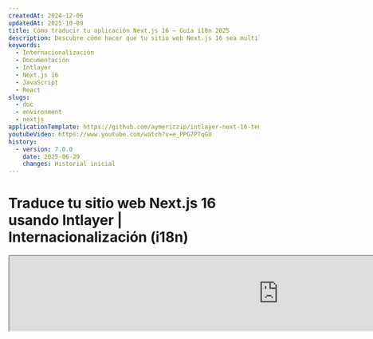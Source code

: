 ```yaml
---
createdAt: 2024-12-06
updatedAt: 2025-10-09
title: Cómo traducir tu aplicación Next.js 16 – Guía i18n 2025
description: Descubre cómo hacer que tu sitio web Next.js 16 sea multilingüe. Sigue la documentación para internacionalizar (i18n) y traducirlo.
keywords:
  - Internacionalización
  - Documentación
  - Intlayer
  - Next.js 16
  - JavaScript
  - React
slugs:
  - doc
  - environment
  - nextjs
applicationTemplate: https://github.com/aymericzip/intlayer-next-16-template
youtubeVideo: https://www.youtube.com/watch?v=e_PPG7PTqGU
history:
  - version: 7.0.0
    date: 2025-06-29
    changes: Historial inicial
---
```


# Traduce tu sitio web Next.js 16 usando Intlayer | Internacionalización (i18n)

<iframe title="¿La mejor solución i18n para Next.js? Descubre Intlayer" class="m-auto aspect-[16/9] w-full overflow-hidden rounded-lg border-0" allow="autoplay; gyroscope;" loading="lazy" width="1080" height="auto" src="https://www.youtube.com/embed/e_PPG7PTqGU?autoplay=0&amp;origin=http://intlayer.org&amp;controls=0&amp;rel=1"/>

Consulta la [Plantilla de Aplicación](https://github.com/aymericzip/intlayer-next-16-template) en GitHub.

## ¿Qué es Intlayer?

**Intlayer** es una biblioteca innovadora y de código abierto para la internacionalización (i18n) diseñada para simplificar el soporte multilingüe en aplicaciones web modernas. Intlayer se integra perfectamente con el último framework **Next.js 16**, incluyendo su potente **App Router**. Está optimizado para trabajar con **Componentes del Servidor** para un renderizado eficiente y es totalmente compatible con [**Turbopack**](https://nextjs.org/docs/architecture/turbopack).

Con Intlayer, puedes:

- **Gestionar traducciones fácilmente** usando diccionarios declarativos a nivel de componente.
- **Localizar dinámicamente metadatos**, rutas y contenido.
- **Acceder a las traducciones tanto en componentes del lado del cliente como del servidor**.
- **Garantizar soporte para TypeScript** con tipos autogenerados, mejorando la autocompletación y la detección de errores.
- **Benefíciate de funciones avanzadas**, como la detección y el cambio dinámico de locales.

> Intlayer es compatible con Next.js 12, 13, 14 y 16. Si usas Next.js Page Router, puedes consultar esta [guía](https://github.com/aymericzip/intlayer/blob/main/docs/docs/es/intlayer_with_nextjs_page_router.md). Para Next.js 12, 13, 14 con App Router, consulta esta [guía](https://github.com/aymericzip/intlayer/blob/main/docs/docs/es/intlayer_with_nextjs_14.md).

---

## Guía paso a paso para configurar Intlayer en una aplicación Next.js

### Paso 1: Instalar dependencias

Instala los paquetes necesarios usando npm:

```bash packageManager="npm"
npm install intlayer next-intlayer
```

```bash packageManager="pnpm"
pnpm add intlayer next-intlayer
```

```bash packageManager="yarn"
yarn add intlayer next-intlayer
```

- **intlayer**

  El paquete principal que proporciona herramientas de internacionalización para la gestión de configuración, traducción, [declaración de contenido](https://github.com/aymericzip/intlayer/blob/main/docs/docs/es/dictionary/content_file.md), transpilación y [comandos CLI](https://github.com/aymericzip/intlayer/blob/main/docs/docs/es/intlayer_cli.md).

- **next-intlayer**

  El paquete que integra Intlayer con Next.js. Proporciona proveedores de contexto y hooks para la internacionalización en Next.js. Además, incluye el plugin de Next.js para integrar Intlayer con [Webpack](https://webpack.js.org/) o [Turbopack](https://nextjs.org/docs/app/api-reference/turbopack), así como un proxy para detectar la configuración regional preferida del usuario, gestionar cookies y manejar la redirección de URL.

### Paso 2: Configura tu proyecto

Crea un archivo de configuración para configurar los idiomas de tu aplicación:

```typescript fileName="intlayer.config.ts" codeFormat="typescript"
import { Locales, type IntlayerConfig } from "intlayer";

const config: IntlayerConfig = {
  internationalization: {
    locales: [
      Locales.ENGLISH,
      Locales.FRENCH,
      Locales.SPANISH,
      // Tus otros locales
    ],
    defaultLocale: Locales.ENGLISH,
  },
};

export default config;
```

```javascript fileName="intlayer.config.mjs" codeFormat="esm"
import { Locales } from "intlayer";

/** @type {import('intlayer').IntlayerConfig} */
const config = {
  internationalization: {
    locales: [
      Locales.ENGLISH,
      Locales.FRENCH,
      Locales.SPANISH,
      // Tus otros locales
    ],
    defaultLocale: Locales.ENGLISH,
  },
};

export default config;
```

```javascript fileName="intlayer.config.cjs" codeFormat="commonjs"
const { Locales } = require("intlayer");

/** @type {import('intlayer').IntlayerConfig} */
const config = {
  internationalization: {
    locales: [
      Locales.ENGLISH,
      Locales.FRENCH,
      Locales.SPANISH,
      // Tus otros locales
    ],
    defaultLocale: Locales.ENGLISH,
  },
};

module.exports = config;
```

> A través de este archivo de configuración, puedes configurar URLs localizadas, redirección de proxy, nombres de cookies, la ubicación y extensión de tus declaraciones de contenido, desactivar los registros de Intlayer en la consola, y más. Para una lista completa de los parámetros disponibles, consulta la [documentación de configuración](https://github.com/aymericzip/intlayer/blob/main/docs/docs/es/configuration.md).

### Paso 3: Integra Intlayer en tu configuración de Next.js

Configura tu entorno Next.js para usar Intlayer:

```typescript fileName="next.config.ts" codeFormat="typescript"
import type { NextConfig } from "next";
import { withIntlayer } from "next-intlayer/server";

const nextConfig: NextConfig = {
  /* opciones de configuración aquí */
};

export default withIntlayer(nextConfig);
```

```typescript fileName="next.config.mjs" codeFormat="esm"
import { withIntlayer } from "next-intlayer/server";

/** @type {import('next').NextConfig} */
const nextConfig = {
  /* opciones de configuración aquí */
};

export default withIntlayer(nextConfig);
```

```typescript fileName="next.config.cjs" codeFormat="commonjs"
const { withIntlayer } = require("next-intlayer/server");

/** @type {import('next').NextConfig} */
const nextConfig = {
  /* opciones de configuración aquí */
};

module.exports = withIntlayer(nextConfig);
```

> El plugin `withIntlayer()` de Next.js se utiliza para integrar Intlayer con Next.js. Garantiza la construcción de archivos de declaración de contenido y los supervisa en modo de desarrollo. Define variables de entorno de Intlayer dentro de los entornos de [Webpack](https://webpack.js.org/) o [Turbopack](https://nextjs.org/docs/app/api-reference/turbopack). Además, proporciona alias para optimizar el rendimiento y asegura la compatibilidad con componentes del servidor.

> La función `withIntlayer()` es una función que devuelve una promesa. Permite preparar los diccionarios de Intlayer antes de que comience la compilación. Si deseas usarla con otros plugins, puedes usar `await`. Ejemplo:
>
> ```tsx
> const nextConfig = await withIntlayer(nextConfig);
> const nextConfigWithOtherPlugins = withOtherPlugins(nextConfig);
>
> export default nextConfigWithOtherPlugins;
> ```
>
> Si deseas usarlo de manera sincrónica, puedes usar la función `withIntlayerSync()`. Ejemplo:
>
> ```tsx
> const nextConfig = withIntlayerSync(nextConfig);
> const nextConfigWithOtherPlugins = withOtherPlugins(nextConfig);
>
> export default nextConfigWithOtherPlugins;
> ```

### Paso 4: Definir Rutas Dinámicas de Localización

Elimina todo lo que hay en `RootLayout` y reemplázalo con el siguiente código:

```tsx {3} fileName="src/app/layout.tsx" codeFormat="typescript"
import type { PropsWithChildren, FC } from "react";
import "./globals.css";

const RootLayout: FC<PropsWithChildren> = ({ children }) => (
  // Aún puedes envolver los children con otros proveedores, como `next-themes`, `react-query`, `framer-motion`, etc.
  <>{children}</>
);

export default RootLayout;
```

```jsx {3} fileName="src/app/layout.mjx" codeFormat="esm"
import "./globals.css";

const RootLayout = ({ children }) => (
  // Aún puedes envolver los children con otros proveedores, como `next-themes`, `react-query`, `framer-motion`, etc.
  <>{children}</>
);

export default RootLayout;
```

```jsx {1,8} fileName="src/app/layout.csx" codeFormat="commonjs"
require("./globals.css");

const RootLayout = ({ children }) => (
  // Aún puedes envolver los children con otros proveedores, como `next-themes`, `react-query`, `framer-motion`, etc.
  <>{children}</>
);

module.exports = {
  default: RootLayout,
  generateStaticParams,
};
```

> Mantener el componente `RootLayout` vacío permite establecer los atributos [`lang`](https://developer.mozilla.org/fr/docs/Web/HTML/Global_attributes/lang) y [`dir`](https://developer.mozilla.org/fr/docs/Web/HTML/Global_attributes/dir) en la etiqueta `<html>`.

Para implementar el enrutamiento dinámico, proporciona la ruta para la localización añadiendo un nuevo layout en tu directorio `[locale]`:

```tsx fileName="src/app/[locale]/layout.tsx" codeFormat="typescript"
import type { NextLayoutIntlayer } from "next-intlayer";
import { Inter } from "next/font/google";
import { getHTMLTextDir } from "intlayer";

const inter = Inter({ subsets: ["latin"] });

const LocaleLayout: NextLayoutIntlayer = async ({ children, params }) => {
  const { locale } = await params;
  return (
    <html lang={locale} dir={getHTMLTextDir(locale)}>
      <body className={inter.className}>{children}</body>
    </html>
  );
};

export default LocaleLayout;
```

```jsx fileName="src/app/[locale]/layout.mjx" codeFormat="esm"
import { getHTMLTextDir } from "intlayer";

const inter = Inter({ subsets: ["latin"] });

const LocaleLayout = async ({ children, params: { locale } }) => {
  const { locale } = await params;
  return (
    <html lang={locale} dir={getHTMLTextDir(locale)}>
      <body className={inter.className}>{children}</body>
    </html>
  );
};

export default LocaleLayout;
```

```jsx fileName="src/app/[locale]/layout.csx" codeFormat="commonjs"
const { Inter } = require("next/font/google");
const { getHTMLTextDir } = require("intlayer");

const inter = Inter({ subsets: ["latin"] });

const LocaleLayout = async ({ children, params: { locale } }) => {
  const { locale } = await params;
  return (
    <html lang={locale} dir={getHTMLTextDir(locale)}>
      <body className={inter.className}>{children}</body>
    </html>
  );
};

module.exports = LocaleLayout;
```

> El segmento de ruta `[locale]` se utiliza para definir la configuración regional. Ejemplo: `/en-US/about` se referirá a `en-US` y `/fr/about` a `fr`.

> En esta etapa, encontrará el error: `Error: Missing <html> and <body> tags in the root layout.`. Esto es esperado porque el archivo `/app/page.tsx` ya no se utiliza y puede ser eliminado. En su lugar, el segmento de ruta `[locale]` activará la página `/app/[locale]/page.tsx`. En consecuencia, las páginas serán accesibles a través de rutas como `/en`, `/fr`, `/es` en su navegador. Para establecer la configuración regional predeterminada como la página raíz, consulte la configuración del `proxy` en el paso 7.

Luego, implemente la función `generateStaticParams` en el Layout de su aplicación.

```tsx {1} fileName="src/app/[locale]/layout.tsx" codeFormat="typescript"
export { generateStaticParams } from "next-intlayer"; // Línea para insertar

const LocaleLayout: NextLayoutIntlayer = async ({ children, params }) => {
  /*... Resto del código*/
};

export default LocaleLayout;
```

```jsx {1} fileName="src/app/[locale]/layout.mjx" codeFormat="esm"
export { generateStaticParams } from "next-intlayer"; // Línea para insertar

const LocaleLayout = async ({ children, params: { locale } }) => {
  /*... Resto del código*/
};

// ... Resto del código
```

```jsx {1,7} fileName="src/app/[locale]/layout.csx" codeFormat="commonjs"
const { generateStaticParams } = require("next-intlayer"); // Línea para insertar

const LocaleLayout = async ({ children, params: { locale } }) => {
  /*... Resto del código*/
};

module.exports = { default: LocaleLayout, generateStaticParams };
```

> `generateStaticParams` asegura que tu aplicación preconstruya las páginas necesarias para todos los locales, reduciendo el cálculo en tiempo de ejecución y mejorando la experiencia del usuario. Para más detalles, consulta la [documentación de Next.js sobre generateStaticParams](https://nextjs.org/docs/app/building-your-application/rendering/static-and-dynamic-rendering#generate-static-params).

> Intlayer funciona con `export const dynamic = 'force-static';` para asegurar que las páginas se preconstruyan para todos los locales.

### Paso 5: Declara Tu Contenido

Crea y gestiona tus declaraciones de contenido para almacenar traducciones:

```tsx fileName="src/app/[locale]/page.content.ts" contentDeclarationFormat="typescript"
import { t, type Dictionary } from "intlayer";

const pageContent = {
  key: "page",
  content: {
    getStarted: {
      main: t({
        en: "Get started by editing",
        fr: "Commencez par éditer",
        es: "Comience por editar",
      }),
      pageLink: "src/app/page.tsx",
    },
  },
} satisfies Dictionary;

export default pageContent;
```

```javascript fileName="src/app/[locale]/page.content.mjs" contentDeclarationFormat="esm"
import { t } from "intlayer";

/** @type {import('intlayer').Dictionary} */
const pageContent = {
  key: "page",
  content: {
    getStarted: {
      main: t({
        en: "Get started by editing",
        fr: "Commencez par éditer",
        es: "Comience por editar",
      }),
      pageLink: "src/app/page.tsx",
    },
  },
};

export default pageContent;
```

```javascript fileName="src/app/[locale]/page.content.cjs" contentDeclarationFormat="commonjs"
const { t } = require("intlayer");

/** @type {import('intlayer').Dictionary} */
const pageContent = {
  key: "page",
  content: {
    getStarted: {
      main: t({
        en: "Get started by editing",
        fr: "Commencez par éditer",
        es: "Comience por editar",
      }),
      pageLink: "src/app/page.tsx",
    },
  },
};

module.exports = pageContent;
```

```json fileName="src/app/[locale]/page.content.json" contentDeclarationFormat="json"
{
  "$schema": "https://intlayer.org/schema.json",
  "key": "page",
  "content": {
    "getStarted": {
      "nodeType": "translation",
      "translation": {
        "en": "Get started by editing",
        "fr": "Commencez par éditer",
        "es": "Comience por editar"
      }
    },
    "pageLink": "src/app/page.tsx"
  }
}
```

> Tus declaraciones de contenido pueden definirse en cualquier parte de tu aplicación siempre que estén incluidas en el directorio `contentDir` (por defecto, `./src`). Y coincidan con la extensión de archivo de declaración de contenido (por defecto, `.content.{json,ts,tsx,js,jsx,mjs,mjx,cjs,cjx}`).

> Para más detalles, consulta la [documentación de declaración de contenido](https://github.com/aymericzip/intlayer/blob/main/docs/docs/es/dictionary/content_file.md).

### Paso 6: Utiliza el contenido en tu código

Accede a tus diccionarios de contenido en toda tu aplicación:

```tsx fileName="src/app/[locale]/page.tsx" codeFormat="typescript"
import type { FC } from "react";
import { ClientComponentExample } from "@components/ClientComponentExample";
import { ServerComponentExample } from "@components/ServerComponentExample";
import { type NextPageIntlayer, IntlayerClientProvider } from "next-intlayer";
import { IntlayerServerProvider, useIntlayer } from "next-intlayer/server";

const PageContent: FC = () => {
  const content = useIntlayer("page");

  return (
    <>
      <p>{content.getStarted.main}</p>
      <code>{content.getStarted.pageLink}</code>
    </>
  );
};

const Page: NextPageIntlayer = async ({ params }) => {
  const { locale } = await params;

  return (
    <IntlayerServerProvider locale={locale}>
      <PageContent />
      <ServerComponentExample />

      <IntlayerClientProvider locale={locale}>
        <ClientComponentExample />
      </IntlayerClientProvider>
    </IntlayerServerProvider>
  );
};

export default Page;
```

```jsx fileName="src/app/[locale]/page.mjx" codeFormat="esm"
import { ClientComponentExample } from "@components/ClientComponentExample";
import { ServerComponentExample } from "@components/ServerComponentExample";
import { IntlayerClientProvider } from "next-intlayer";
import { IntlayerServerProvider, useIntlayer } from "next-intlayer/server";

const PageContent = () => {
  const content = useIntlayer("page");

  return (
    <>
      <p>{content.getStarted.main}</p>
      <code>{content.getStarted.pageLink}</code>
    </>
  );
};

const Page = async ({ params }) => {
  const { locale } = await params;

  return (
    <IntlayerServerProvider locale={locale}>
      <PageContent />
      <ServerComponentExample />

      <IntlayerClientProvider locale={locale}>
        <ClientComponentExample />
      </IntlayerClientProvider>
    </IntlayerServerProvider>
  );
};

export default Page;
```

```jsx fileName="src/app/[locale]/page.csx" codeFormat="commonjs"
import { ClientComponentExample } from "@components/ClientComponentExample";
import { ServerComponentExample } from "@components/ServerComponentExample";
import { IntlayerClientProvider } from "next-intlayer";
import { IntlayerServerProvider, useIntlayer } from "next-intlayer/server";

const PageContent = () => {
  const content = useIntlayer("page");

  return (
    <>
      <p>{content.getStarted.main}</p>
      <code>{content.getStarted.pageLink}</code>
    </>
  );
};

const Page = async ({ params }) => {
  const { locale } = await params;

  return (
    <IntlayerServerProvider locale={locale}>
      <PageContent />
      <ServerComponentExample />

      <IntlayerClientProvider locale={locale}>
        <ClientComponentExample />
      </IntlayerClientProvider>
    </IntlayerServerProvider>
  );
};
```

- **`IntlayerClientProvider`** se utiliza para proporcionar la configuración regional a los componentes del lado del cliente. Puede colocarse en cualquier componente padre, incluido el layout. Sin embargo, se recomienda colocarlo en un layout porque Next.js comparte el código del layout entre páginas, lo que lo hace más eficiente. Al usar `IntlayerClientProvider` en el layout, evitas reinicializarlo para cada página, mejorando el rendimiento y manteniendo un contexto de localización consistente en toda tu aplicación.
- **`IntlayerServerProvider`** se utiliza para proporcionar la configuración regional a los componentes hijos del servidor. No puede establecerse en el layout.

  > El layout y la página no pueden compartir un contexto común del servidor porque el sistema de contexto del servidor se basa en un almacén de datos por solicitud (a través del mecanismo [React's cache](https://react.dev/reference/react/cache)), lo que provoca que cada "contexto" se recree para diferentes segmentos de la aplicación. Colocar el proveedor en un layout compartido rompería este aislamiento, impidiendo la correcta propagación de los valores del contexto del servidor a tus componentes del servidor.

  > El layout y la página no pueden compartir un contexto de servidor común porque el sistema de contexto de servidor se basa en un almacén de datos por solicitud (a través del mecanismo de [caché de React](https://react.dev/reference/react/cache)), lo que provoca que cada "contexto" se vuelva a crear para diferentes segmentos de la aplicación. Colocar el proveedor en un layout compartido rompería este aislamiento, impidiendo la correcta propagación de los valores del contexto del servidor a tus componentes del servidor.

```tsx {4,7} fileName="src/components/ClientComponentExample.tsx" codeFormat="typescript"
"use client";

import type { FC } from "react";
import { useIntlayer } from "next-intlayer";

export const ClientComponentExample: FC = () => {
  const content = useIntlayer("client-component-example"); // Crear declaración de contenido relacionada

  return (
    <div>
      <h2>{content.title}</h2>
      <p>{content.content}</p>
    </div>
  );
};
```

```jsx {3,6} fileName="src/components/ClientComponentExample.mjx" codeFormat="esm"
"use client";

import { useIntlayer } from "next-intlayer";

const ClientComponentExample = () => {
  const content = useIntlayer("client-component-example"); // Crear declaración de contenido relacionado

  return (
    <div>
      <h2>{content.title}</h2>
      <p>{content.content}</p>
    </div>
  );
};
```

```jsx {3,6} fileName="src/components/ClientComponentExample.csx" codeFormat="commonjs"
"use client";

const { useIntlayer } = require("next-intlayer");

const ClientComponentExample = () => {
  const content = useIntlayer("client-component-example"); // Crear declaración de contenido relacionado

  return (
    <div>
      <h2>{content.title}</h2>
      <p>{content.content}</p>
    </div>
  );
};
```

```tsx {2} fileName="src/components/ServerComponentExample.tsx"  codeFormat="typescript"
import type { FC } from "react";
import { useIntlayer } from "next-intlayer/server";

export const ServerComponentExample: FC = () => {
  const content = useIntlayer("server-component-example"); // Crear declaración de contenido relacionado

  return (
    <div>
      <h2>{content.title}</h2>
      <p>{content.content}</p>
    </div>
  );
};
```

```jsx {1} fileName="src/components/ServerComponentExample.mjx" codeFormat="esm"
import { useIntlayer } from "next-intlayer/server";

const ServerComponentExample = () => {
  const content = useIntlayer("server-component-example"); // Crear declaración de contenido relacionado

  return (
    <div>
      <h2>{content.title}</h2>
      <p>{content.content}</p>
    </div>
  );
};
```

```jsx {1} fileName="src/components/ServerComponentExample.csx" codeFormat="commonjs"
const { useIntlayer } = require("next-intlayer/server");

const ServerComponentExample = () => {
  const content = useIntlayer("server-component-example"); // Crear declaración de contenido relacionada

  return (
    <div>
      <h2>{content.title}</h2>
      <p>{content.content}</p>
    </div>
  );
};
```

> Si quieres usar tu contenido en un atributo de tipo `string`, como `alt`, `title`, `href`, `aria-label`, etc., debes llamar al valor de la función, así:

> ```jsx
> <img src={content.image.src.value} alt={content.image.value} />
> ```

> Para aprender más sobre el hook `useIntlayer`, consulta la [documentación](https://github.com/aymericzip/intlayer/blob/main/docs/docs/es/packages/next-intlayer/useIntlayer.md).

### (Opcional) Paso 7: Configurar Proxy para la Detección de Idioma

Configura un proxy para detectar el idioma preferido del usuario:

```typescript fileName="src/proxy.ts" codeFormat="typescript"
export { intlayerProxy as proxy } from "next-intlayer/proxy";

export const config = {
  matcher:
    "/((?!api|static|assets|robots|sitemap|sw|service-worker|manifest|.*\\..*|_next).*)",
};
```

```javascript fileName="src/proxy.mjs" codeFormat="esm"
export { intlayerProxy as proxy } from "next-intlayer/proxy";

export const config = {
  matcher:
    "/((?!api|static|assets|robots|sitemap|sw|service-worker|manifest|.*\\..*|_next).*)",
};
```

```javascript fileName="src/proxy.cjs" codeFormat="commonjs"
const { intlayerProxy } = require("next-intlayer/proxy");

const config = {
  matcher:
    "/((?!api|static|assets|robots|sitemap|sw|service-worker|manifest|.*\\..*|_next).*)",
};

module.exports = { proxy: intlayerProxy, config };
```

> El `intlayerProxy` se utiliza para detectar la configuración regional preferida del usuario y redirigirlo a la URL apropiada según lo especificado en la [configuración](https://github.com/aymericzip/intlayer/blob/main/docs/docs/es/configuration.md). Además, permite guardar la configuración regional preferida del usuario en una cookie.

> Si necesitas encadenar varios proxies juntos (por ejemplo, `intlayerProxy` con autenticación o proxies personalizados), Intlayer ahora proporciona una ayuda llamada `multipleProxies`.

```ts
import { multipleProxies, intlayerProxy } from "next-intlayer/proxy";
import { customProxy } from "@utils/customProxy";

export const proxy = multipleProxies([intlayerProxy, customProxy]);
```

### (Opcional) Paso 8: Internacionalización de tus metadatos

En caso de que desees internacionalizar tus metadatos, como el título de tu página, puedes usar la función `generateMetadata` proporcionada por Next.js. Dentro, puedes obtener el contenido de la función `getIntlayer` para traducir tus metadatos.

```typescript fileName="src/app/[locale]/metadata.content.ts" contentDeclarationFormat="typescript"
import { type Dictionary, t } from "intlayer";
import { Metadata } from "next";

const metadataContent = {
  key: "page-metadata",
  content: {
    title: t({
      en: "Create Next App",
      fr: "Créer une application Next.js",
      es: "Crear una aplicación Next.js",
    }),
    description: t({
      en: "Generated by create next app",
      fr: "Généré par create next app",
      es: "Generado por create next app",
    }),
  },
} satisfies Dictionary<Metadata>;

export default metadataContent;
```

```javascript fileName="src/app/[locale]/metadata.content.mjs" contentDeclarationFormat="esm"
import { t } from "intlayer";

/** @type {import('intlayer').Dictionary<import('next').Metadata>} */
const metadataContent = {
  key: "page-metadata",
  content: {
    title: t({
      en: "Create Next App",
      fr: "Créer une application Next.js",
      es: "Crear una aplicación Next.js",
    }),
    description: t({
      en: "Generated by create next app",
      fr: "Généré par create next app",
      es: "Generado por create next app",
    }),
  },
};

export default metadataContent;
```

```javascript fileName="src/app/[locale]/metadata.content.cjs" contentDeclarationFormat="commonjs"
const { t } = require("intlayer");

/** @type {import('intlayer').Dictionary<import('next').Metadata>} */
const metadataContent = {
  key: "page-metadata",
  content: {
    title: t({
      en: "Create Next App",
      fr: "Créer une application Next.js",
      es: "Crear una aplicación Next.js",
    }),
    description: t({
      en: "Generated by create next app",
      fr: "Généré par create next app",
      es: "Generado por create next app",
    }),
  },
};

module.exports = metadataContent;
      fr: "Généré par create next app",
      es: "Generado por create next app",
    }),
  },
};

export default metadataContent;
```

```javascript fileName="src/app/[locale]/metadata.content.cjs" contentDeclarationFormat="commonjs"
const { t } = require("intlayer");

/** @type {import('intlayer').Dictionary<import('next').Metadata>} */
const metadataContent = {
  key: "page-metadata",
  content: {
    title: t({
      en: "Create Next App",
      fr: "Créer une application Next.js",
      es: "Crear una aplicación Next.js",
    }),
    description: t({
      en: "Generated by create next app",
      fr: "Généré par create next app",
      es: "Generado por create next app",
    }),
  },
};

module.exports = metadataContent;
```

```json fileName="src/app/[locale]/metadata.content.json" contentDeclarationFormat="json"
{
  "key": "page-metadata",
  "content": {
    "title": {
      "nodeType": "translation",
      "translation": {
        "en": "Preact logo",
        "fr": "Logo Preact",
        "es": "Logo Preact"
      }
    },
    "description": {
      "nodeType": "translation",
      "translation": {
        "en": "Generated by create next app",
        "fr": "Généré par create next app",
        "es": "Generado por create next app"
      }
    }
  }
}
```

````typescript fileName="src/app/[locale]/layout.tsx or src/app/[locale]/page.tsx" codeFormat="typescript"
import { getIntlayer, getMultilingualUrls } from "intlayer";
import type { Metadata } from "next";
import type { LocalPromiseParams } from "next-intlayer";

export const generateMetadata = async ({
  params,
}: LocalPromiseParams): Promise<Metadata> => {
  const { locale } = await params;

  const metadata = getIntlayer("page-metadata", locale);

  /**
   * Genera un objeto que contiene todas las URLs para cada idioma.
   *
   * Ejemplo:
   * ```ts
   *  getMultilingualUrls('/about');
   *
   *  // Devuelve
   *  // {
   *  //   en: '/about',
   *  //   fr: '/fr/about',
   *  //   es: '/es/about',
   *  // }
   * ```
   */
  const multilingualUrls = getMultilingualUrls("/");

  return {
    ...metadata,
    alternates: {
      canonical: multilingualUrls[locale as keyof typeof multilingualUrls],
      languages: { ...multilingualUrls, "x-default": "/" },
    },
    openGraph: {
      url: multilingualUrls[locale],
    },
  };
};

// ... Resto del código
````

````javascript fileName="src/app/[locale]/layout.mjs or src/app/[locale]/page.mjs" codeFormat="esm"
import { getIntlayer, getMultilingualUrls } from "intlayer";

export const generateMetadata = async ({ params }) => {
  const { locale } = await params;

  const metadata = getIntlayer("page-metadata", locale);

  /**
   * Genera un objeto que contiene todas las URLs para cada localización.
   *
   * Ejemplo:
   * ```ts
   *  getMultilingualUrls('/about');
   *
   *  // Devuelve
   *  // {
   *  //   en: '/about',
   *  //   fr: '/fr/about',
   *  //   es: '/es/about'
   *  // }
   * ```
   */
  const multilingualUrls = getMultilingualUrls("/");

  return {
    ...metadata,
    alternates: {
      canonical: multilingualUrls[locale],
      languages: { ...multilingualUrls, "x-default": "/" },
    },
    openGraph: {
      url: multilingualUrls[locale],
    },
  };
};

// ... Resto del código
````

````javascript fileName="src/app/[locale]/layout.cjs or src/app/[locale]/page.cjs" codeFormat="commonjs"
const { getIntlayer, getMultilingualUrls } = require("intlayer");

const generateMetadata = async ({ params }) => {
  const { locale } = await params;

  const metadata = getIntlayer("page-metadata", locale);

  /**
   * Genera un objeto que contiene todas las URLs para cada localización.
   *
   * Ejemplo:
   * ```ts
   *  getMultilingualUrls('/about');
   *
   *  // Devuelve
   *  // {
   *  //   en: '/about',
   *  //   fr: '/fr/about',
   *  //   es: '/es/about'
   *  // }
   * ```
   */
  const multilingualUrls = getMultilingualUrls("/");

  return {
    ...metadata,
    alternates: {
      canonical: multilingualUrls[locale],
      languages: { ...multilingualUrls, "x-default": "/" },
    },
    openGraph: {
      url: multilingualUrls[locale],
    },
  };
};

module.exports = { generateMetadata };

// ... Resto del código
````

> Tenga en cuenta que la función `getIntlayer` importada desde `next-intlayer` devuelve su contenido envuelto en un `IntlayerNode`, lo que permite la integración con el editor visual. En cambio, la función `getIntlayer` importada desde `intlayer` devuelve su contenido directamente sin propiedades adicionales.

Alternativamente, puedes usar la función `getTranslation` para declarar tus metadatos. Sin embargo, se recomienda usar archivos de declaración de contenido para automatizar la traducción de tus metadatos y externalizar el contenido en algún momento.

````typescript fileName="src/app/[locale]/layout.tsx or src/app/[locale]/page.tsx" codeFormat="typescript"
import {
  type IConfigLocales,
  getTranslation,
  getMultilingualUrls,
} from "intlayer";
import type { Metadata } from "next";
import type { LocalPromiseParams } from "next-intlayer";

export const generateMetadata = async ({
  params,
}: LocalPromiseParams): Promise<Metadata> => {
  const { locale } = await params;
  const t = <T>(content: IConfigLocales<T>) => getTranslation(content, locale);

  return {
    title: t<string>({
      en: "My title",
Alternativamente, puedes usar la función `getTranslation` para declarar tus metadatos. Sin embargo, se recomienda usar archivos de declaración de contenido para automatizar la traducción de tus metadatos y externalizar el contenido en algún momento.

```typescript fileName="src/app/[locale]/layout.tsx or src/app/[locale]/page.tsx" codeFormat="typescript"
import {
  type IConfigLocales,
  getTranslation,
  getMultilingualUrls,
} from "intlayer";
import type { Metadata } from "next";
import type { LocalPromiseParams } from "next-intlayer";

export const generateMetadata = async ({
  params,
}: LocalPromiseParams): Promise<Metadata> => {
  const { locale } = await params;
  const t = <T>(content: IConfigLocales<T>) => getTranslation(content, locale);

  return {
    title: t<string>({
      en: "My title",
      fr: "Mon titre",
      es: "Mi título",
    }),
    description: t({
      en: "My description",
      fr: "Ma description",
      es: "Mi descripción",
    }),
  };
};

// ... Resto del código
````

```javascript fileName="src/app/[locale]/layout.mjs or src/app/[locale]/page.mjs" codeFormat="esm"
import { getTranslation, getMultilingualUrls } from "intlayer";

export const generateMetadata = async ({ params }) => {
  const { locale } = await params;
  const t = (content) => getTranslation(content, locale);

  return {
    title: t({
      en: "My title",
      fr: "Mon titre",
      es: "Mi título",
    }),
    description: t({
      en: "My description",
      fr: "Ma description",
      es: "Mi descripción",
    }),
  };
};

// ... Resto del código
```

```javascript fileName="src/app/[locale]/layout.cjs or src/app/[locale]/page.cjs" codeFormat="commonjs"
const { getTranslation, getMultilingualUrls } = require("intlayer");

const generateMetadata = async ({ params }) => {
  const { locale } = await params;

  const t = (content) => getTranslation(content, locale);

  return {
    title: t({
      en: "My title",
      fr: "Mon titre",
      es: "Mi título",
    }),
    description: t({
      en: "My description",
      fr: "Ma description",
      es: "Mi descripción",
    }),
  };
};

module.exports = { generateMetadata };

// ... Resto del código
```

> Aprende más sobre la optimización de metadatos [en la documentación oficial de Next.js](https://nextjs.org/docs/app/building-your-application/optimizing/metadata).

````

```javascript fileName="src/app/[locale]/layout.cjs or src/app/[locale]/page.cjs" codeFormat="commonjs"
const { getTranslation, getMultilingualUrls } = require("intlayer");

const generateMetadata = async ({ params }) => {
  const { locale } = await params;

  const t = (content) => getTranslation(content, locale);

  return {
    title: t({
      en: "My title",
      fr: "Mon titre",
      es: "Mi título",
    }),
    description: t({
      en: "My description",
      fr: "Ma description",
      es: "Mi descripción",
    }),
  };
};

module.exports = { generateMetadata };

// ... Resto del código
````

> Aprende más sobre la optimización de metadatos [en la documentación oficial de Next.js](https://nextjs.org/docs/app/building-your-application/optimizing/metadata).

### (Opcional) Paso 9: Internacionalización de tu sitemap.xml y robots.txt

Para internacionalizar tu `sitemap.xml` y `robots.txt`, puedes usar la función `getMultilingualUrls` proporcionada por Intlayer. Esta función te permite generar URLs multilingües para tu sitemap.

```tsx fileName="src/app/sitemap.ts" codeFormat="typescript"
import { getMultilingualUrls } from "intlayer";
import type { MetadataRoute } from "next";

const sitemap = (): MetadataRoute.Sitemap => [
  {
    url: "https://example.com",
    alternates: {
      languages: { ...getMultilingualUrls("https://example.com") },
    },
  },
  {
    url: "https://example.com/login",
    alternates: {
      languages: { ...getMultilingualUrls("https://example.com/login") },
    },
  },
  {
    url: "https://example.com/register",
    alternates: {
      languages: { ...getMultilingualUrls("https://example.com/register") },
    },
  },
];

export default sitemap;
```

```jsx fileName="src/app/sitemap.mjx" codeFormat="esm"
import { getMultilingualUrls } from "intlayer";

const sitemap = () => [
  {
    url: "https://example.com",
    alternates: {
      languages: { ...getMultilingualUrls("https://example.com") },
    },
  },
  {
    url: "https://example.com/login",
    alternates: {
      languages: { ...getMultilingualUrls("https://example.com/login") },
    },
  },
  {
    url: "https://example.com/register",
    alternates: {
      languages: { ...getMultilingualUrls("https://example.com/register") },
    },
  },
];

export default sitemap;
```

```jsx fileName="src/app/sitemap.csx" codeFormat="commonjs"
const { getMultilingualUrls } = require("intlayer");

const sitemap = () => [
  {
    url: "https://example.com",
    alternates: {
      languages: { ...getMultilingualUrls("https://example.com") },
    },
  },
  {
    url: "https://example.com/login",
    alternates: {
      languages: { ...getMultilingualUrls("https://example.com/login") },
    },
  },
  {
    url: "https://example.com/register",
    alternates: {
      languages: { ...getMultilingualUrls("https://example.com/register") },
    },
  },
];

module.exports = sitemap;
```

```tsx fileName="src/app/robots.ts" codeFormat="typescript"
import type { MetadataRoute } from "next";
import { getMultilingualUrls } from "intlayer";

const getAllMultilingualUrls = (urls: string[]) =>
  urls.flatMap((url) => Object.values(getMultilingualUrls(url)) as string[]);

// Configuración de reglas para robots.txt
const robots = (): MetadataRoute.Robots => ({
  rules: {
    userAgent: "*", // Aplica a todos los agentes de usuario
    allow: ["/"], // Permite acceso a la raíz
    disallow: getAllMultilingualUrls(["/login", "/register"]), // Bloquea URLs multilingües de login y registro
  },
  host: "https://example.com",
  sitemap: `https://example.com/sitemap.xml`,
});

export default robots;
```

```jsx fileName="src/app/robots.mjx" codeFormat="esm"
import { getMultilingualUrls } from "intlayer";

const getAllMultilingualUrls = (urls) =>
  urls.flatMap((url) => Object.values(getMultilingualUrls(url)));

const robots = () => ({
  rules: {
    userAgent: "*",
    allow: ["/"],
    disallow: getAllMultilingualUrls(["/login", "/register"]),
  },
  host: "https://example.com",
  sitemap: `https://example.com/sitemap.xml`,
});

export default robots;
```

```jsx fileName="src/app/robots.csx" codeFormat="commonjs"
const { getMultilingualUrls } = require("intlayer");

const getAllMultilingualUrls = (urls) =>
  urls.flatMap((url) => Object.values(getMultilingualUrls(url)));

const robots = () => ({
  rules: {
    userAgent: "*",
    allow: ["/"],
    disallow: getAllMultilingualUrls(["/login", "/register"]),
  },
  host: "https://example.com",
  sitemap: `https://example.com/sitemap.xml`,
});

module.exports = robots;
```

> Aprende más sobre la optimización del sitemap [en la documentación oficial de Next.js](https://nextjs.org/docs/app/api-reference/file-conventions/metadata/sitemap). Aprende más sobre la optimización del archivo robots.txt [en la documentación oficial de Next.js](https://nextjs.org/docs/app/api-reference/file-conventions/metadata/robots).

### (Opcional) Paso 10: Cambia el idioma de tu contenido

Para cambiar el idioma de tu contenido en Next.js, la forma recomendada es usar el componente `Link` para redirigir a los usuarios a la página localizada correspondiente. El componente `Link` permite la precarga de la página, lo que ayuda a evitar una recarga completa de la página.

```tsx fileName="src/components/LocaleSwitcher.tsx" codeFormat="typescript"
"use client";

import type { FC } from "react";
import {
  Locales,
  getHTMLTextDir,
  getLocaleName,
  getLocalizedUrl,
} from "intlayer";
import { useLocale } from "next-intlayer";
import Link from "next/link";

export const LocaleSwitcher: FC = () => {
  const { locale, pathWithoutLocale, availableLocales, setLocale } =
    useLocale();

  return (
    <div>
      <button popoverTarget="localePopover">{getLocaleName(locale)}</button>
      <div id="localePopover" popover="auto">
        {availableLocales.map((localeItem) => (
          <Link
            href={getLocalizedUrl(pathWithoutLocale, localeItem)}
            key={localeItem}
            aria-current={locale === localeItem ? "page" : undefined}
            onClick={() => setLocale(localeItem)}
            replace // Esto asegurará que el botón "volver" del navegador redirija a la página anterior
          >
            <span>
              {/* Local - p. ej., FR */}
              {localeItem}
            </span>
            <span>
              {/* Idioma en su propia localización - p. ej., Français */}
              {getLocaleName(localeItem, locale)}
            </span>
            <span dir={getHTMLTextDir(localeItem)} lang={localeItem}>
              {/* Idioma en la localización actual - p. ej., Francés con la localización actual configurada en Locales.SPANISH */}
              {getLocaleName(localeItem)}
            </span>
            <span dir="ltr" lang={Locales.ENGLISH}>
              {/* Idioma en inglés - p. ej., French */}
              {getLocaleName(localeItem, Locales.ENGLISH)}
            </span>
          </Link>
        ))}
      </div>
    </div>
  );
};
```

```jsx fileName="src/components/LocaleSwitcher.msx" codeFormat="esm"
"use client";

import {
  Locales,
  getHTMLTextDir,
  getLocaleName,
  getLocalizedUrl,
} from "intlayer";
import { useLocale } from "next-intlayer";
import Link from "next/link";

export const LocaleSwitcher = () => {
  const { locale, pathWithoutLocale, availableLocales, setLocale } =
    useLocale();

  return (
    <div>
      <button popoverTarget="localePopover">{getLocaleName(locale)}</button>
      <div id="localePopover" popover="auto">
        {availableLocales.map((localeItem) => (
          <Link
            href={getLocalizedUrl(pathWithoutLocale, localeItem)}
            key={localeItem}
            aria-current={locale === localeItem ? "page" : undefined}
            onClick={() => setLocale(localeItem)}
            replace // Asegurará que el botón "volver" del navegador redirija a la página anterior
          >
            <span>
              {/* Local - p.ej. FR */}
              {localeItem}
            </span>
            <span>
              {/* Idioma en su propia Local - p.ej. Français */}
              {getLocaleName(localeItem, locale)}
            </span>
            <span dir={getHTMLTextDir(localeItem)} lang={localeItem}>
              {/* Idioma en la Local actual - p.ej. Francés con la local actual configurada a Locales.SPANISH */}
              {getLocaleName(localeItem)}
            </span>
            <span dir="ltr" lang={Locales.ENGLISH}>
              {/* Idioma en inglés - p.ej. French */}
              {getLocaleName(localeItem, Locales.ENGLISH)}
            </span>
          </Link>
        ))}
      </div>
    </div>
  );
};
```

```jsx fileName="src/components/LocaleSwitcher.csx" codeFormat="commonjs"
"use client";

const {
  Locales,
  getHTMLTextDir,
  getLocaleName,
  getLocalizedUrl,
} = require("intlayer");
const { useLocale } = require("next-intlayer");
const Link = require("next/link");

export const LocaleSwitcher = () => {
  const { locale, pathWithoutLocale, availableLocales, setLocale } =
    useLocale();

  return (
    <div>
      <button popoverTarget="localePopover">{getLocaleName(locale)}</button>
      <div id="localePopover" popover="auto">
        {availableLocales.map((localeItem) => (
          <Link
            href={getLocalizedUrl(pathWithoutLocale, localeItem)}
            key={localeItem}
            aria-current={locale === localeItem ? "page" : undefined}
            onClick={() => setLocale(localeItem)}
            replace // Esto asegurará que el botón "volver" del navegador redirija a la página anterior
          >
            <span>
              {/* Localización - por ejemplo FR */}
              {localeItem}
            </span>
            <span>
              {/* Idioma en su propia localización - por ejemplo Français */}
              {getLocaleName(localeItem, locale)}
            </span>
            <span dir={getHTMLTextDir(localeItem)} lang={localeItem}>
              {/* Idioma en la localización actual - por ejemplo Francés con la localización actual configurada en Locales.SPANISH */}
              {getLocaleName(localeItem)}
            </span>
            <span dir="ltr" lang={Locales.ENGLISH}>
              {/* Idioma en inglés - por ejemplo, French */}
              {getLocaleName(localeItem, Locales.ENGLISH)}
            </span>
          </Link>
        ))}
      </div>
    </div>
  );
};
```

> Una forma alternativa es usar la función `setLocale` proporcionada por el hook `useLocale`. Esta función no permitirá la precarga de la página. Consulta la [documentación del hook `useLocale`](https://github.com/aymericzip/intlayer/blob/main/docs/docs/es/packages/next-intlayer/useLocale.md) para más detalles.

> También puedes establecer una función en la opción `onLocaleChange` para activar una función personalizada cuando cambie la configuración regional.

```tsx fileName="src/components/LocaleSwitcher.tsx"
"use client";

import { useRouter } from "next/navigation";
import { useLocale } from "next-intlayer";
import { getLocalizedUrl } from "intlayer";

// ... Resto del código

const router = useRouter();
const { setLocale } = useLocale({
  onLocaleChange: (locale) => {
    router.push(getLocalizedUrl(pathWithoutLocale, locale));
  },
});

return (
  <button onClick={() => setLocale(Locales.FRENCH)}>Cambiar a francés</button>
);
```

> Referencias de la documentación:
>
> - [`useLocale` hook](https://github.com/aymericzip/intlayer/blob/main/docs/docs/es/packages/next-intlayer/useLocale.md)
> - [`getLocaleName` hook](https://github.com/aymericzip/intlayer/blob/main/docs/docs/es/packages/intlayer/getLocaleName.md)
> - [`getLocalizedUrl` hook](https://github.com/aymericzip/intlayer/blob/main/docs/docs/es/packages/intlayer/getLocalizedUrl.md)
> - [`getHTMLTextDir` hook](https://github.com/aymericzip/intlayer/blob/main/docs/docs/es/packages/intlayer/getHTMLTextDir.md)
> - [`hrefLang` attribute](https://developers.google.com/search/docs/specialty/international/localized-versions?hl=fr)
> - [`lang` attribute](https://developer.mozilla.org/es/docs/Web/HTML/Atributos_globales/lang)
> - [`dir` attribute`](https://developer.mozilla.org/es/docs/Web/HTML/Atributos_globales/dir)
> - [`aria-current` attribute`](https://developer.mozilla.org/es/docs/Web/Accessibility/ARIA/Atributos/aria-current)

### (Opcional) Paso 11: Creación de un Componente de Enlace Localizado

Para asegurar que la navegación de tu aplicación respete la configuración regional actual, puedes crear un componente personalizado `Link`. Este componente antepone automáticamente a las URLs internas el idioma actual. Por ejemplo, cuando un usuario francófono hace clic en un enlace a la página "Acerca de", es redirigido a `/fr/about` en lugar de `/about`.

Este comportamiento es útil por varias razones:

- **SEO y experiencia del usuario**: Las URLs localizadas ayudan a los motores de búsqueda a indexar correctamente las páginas específicas por idioma y proporcionan a los usuarios contenido en su idioma preferido.
- **Consistencia**: Al usar un enlace localizado en toda tu aplicación, garantizas que la navegación se mantenga dentro de la configuración regional actual, evitando cambios inesperados de idioma.
- **Mantenibilidad**: Centralizar la lógica de localización en un solo componente simplifica la gestión de URLs, haciendo que tu base de código sea más fácil de mantener y ampliar a medida que tu aplicación crece.

A continuación se muestra la implementación de un componente `Link` localizado en TypeScript:

```tsx fileName="src/components/Link.tsx" codeFormat="typescript"
"use client";

import { getLocalizedUrl } from "intlayer";
import NextLink, { type LinkProps as NextLinkProps } from "next/link";
import { useLocale } from "next-intlayer";
import type { PropsWithChildren, FC } from "react";

/**
 * Función utilitaria para verificar si una URL dada es externa.
 * Si la URL comienza con http:// o https://, se considera externa.
 */
export const checkIsExternalLink = (href?: string): boolean =>
  /^https?:\/\//.test(href ?? "");

/**
 * Un componente Link personalizado que adapta el atributo href según la configuración regional actual.
 * Para enlaces internos, utiliza `getLocalizedUrl` para anteponer la configuración regional a la URL (por ejemplo, /fr/about).
 * Esto asegura que la navegación se mantenga dentro del mismo contexto regional.
 */
export const Link: FC<PropsWithChildren<NextLinkProps>> = ({
  href,
  children,
  ...props
}) => {
  const { locale } = useLocale();
  const isExternalLink = checkIsExternalLink(href.toString());

  // Si el enlace es interno y se proporciona un href válido, obtiene la URL localizada.
  const hrefI18n: NextLinkProps["href"] =
    href && !isExternalLink ? getLocalizedUrl(href.toString(), locale) : href;

  return (
    <NextLink href={hrefI18n} {...props}>
      {children}
    </NextLink>
  );
};
```

```jsx fileName="src/components/Link.mjx" codeFormat="esm"
"use client";

import { getLocalizedUrl } from "intlayer";
import NextLink from "next/link";
import { useLocale } from "next-intlayer";

/**
 * Función utilitaria para verificar si una URL dada es externa.
 * Si la URL comienza con http:// o https://, se considera externa.
 */
export const checkIsExternalLink = (href) => /^https?:\/\//.test(href ?? "");

/**
 * Un componente Link personalizado que adapta el atributo href según la localización actual.
 * Para enlaces internos, utiliza `getLocalizedUrl` para prefijar la URL con la localización (por ejemplo, /fr/about).
 * Esto asegura que la navegación se mantenga dentro del mismo contexto de localización.
 */
export const Link = ({ href, children, ...props }) => {
  const { locale } = useLocale();
  const isExternalLink = checkIsExternalLink(href.toString());

  // Si el enlace es interno y se proporciona un href válido, obtener la URL localizada.
  const hrefI18n =
    href && !isExternalLink ? getLocalizedUrl(href.toString(), locale) : href;

  return (
    <NextLink href={hrefI18n} {...props}>
      {children}
    </NextLink>
  );
};
```

```jsx fileName="src/components/Link.csx" codeFormat="commonjs"
"use client";

const { getLocalizedUrl } = require("intlayer");
const NextLink = require("next/link");
const { useLocale } = require("next-intlayer");

/**
 * Función utilitaria para verificar si una URL dada es externa.
 * Si la URL comienza con http:// o https://, se considera externa.
 */
const checkIsExternalLink = (href) => /^https?:\/\//.test(href ?? "");

/**
 * Un componente Link personalizado que adapta el atributo href según la configuración regional actual.
 * Para enlaces internos, utiliza `getLocalizedUrl` para anteponer la configuración regional a la URL (por ejemplo, /fr/about).
 * Esto asegura que la navegación se mantenga dentro del mismo contexto regional.
 */
const Link = ({ href, children, ...props }) => {
  const { locale } = useLocale();
  const isExternalLink = checkIsExternalLink(href.toString());

  // Si el enlace es interno y se proporciona un href válido, obtiene la URL localizada.
  const hrefI18n =
    href && !isExternalLink ? getLocalizedUrl(href.toString(), locale) : href;

  return (
    <NextLink href={hrefI18n} {...props}>
      {children}
    </NextLink>
  );
};
```

#### Cómo Funciona

- **Detección de Enlaces Externos**:  
  La función auxiliar `checkIsExternalLink` determina si una URL es externa. Los enlaces externos se dejan sin cambios porque no necesitan localización.

- **Recuperar la configuración regional actual**:  
  El hook `useLocale` proporciona la configuración regional actual (por ejemplo, `fr` para francés).

- **Localizar la URL**:  
  Para enlaces internos (es decir, no externos), se utiliza `getLocalizedUrl` para prefijar automáticamente la URL con la configuración regional actual. Esto significa que si tu usuario está en francés, pasar `/about` como `href` se transformará en `/fr/about`.

- **Devolver el enlace**:  
  El componente devuelve un elemento `<a>` con la URL localizada, asegurando que la navegación sea coherente con la configuración regional.

Al integrar este componente `Link` en toda su aplicación, mantiene una experiencia de usuario coherente y consciente del idioma, al mismo tiempo que se beneficia de una mejor SEO y usabilidad.

### (Opcional) Paso 12: Obtener la configuración regional actual en las Acciones del Servidor

Si necesita la configuración regional activa dentro de una Acción del Servidor (por ejemplo, para localizar correos electrónicos o ejecutar lógica dependiente del idioma), llame a `getLocale` desde `next-intlayer/server`:

```tsx fileName="src/app/actions/getLocale.ts" codeFormat="typescript"
"use server";

import { getLocale } from "next-intlayer/server";

export const myServerAction = async () => {
  const locale = await getLocale();

  // Hacer algo con la configuración regional
};
```

> La función `getLocale` sigue una estrategia en cascada para determinar la configuración regional del usuario:
>
> 1. Primero, verifica en los encabezados de la solicitud si hay un valor de configuración regional que pueda haber sido establecido por el proxy
> 2. Si no se encuentra una configuración regional en los encabezados, busca una configuración regional almacenada en las cookies
> 3. Si no se encuentra ninguna cookie, intenta detectar el idioma preferido del usuario a partir de la configuración de su navegador
> 4. Como último recurso, utiliza la configuración regional predeterminada configurada en la aplicación
>
> Esto asegura que se seleccione la configuración regional más apropiada según el contexto disponible.

### (Opcional) Paso 13: Optimiza el tamaño de tu paquete

Al usar `next-intlayer`, los diccionarios se incluyen en el paquete para cada página por defecto. Para optimizar el tamaño del paquete, Intlayer proporciona un plugin SWC opcional que reemplaza inteligentemente las llamadas a `useIntlayer` usando macros. Esto asegura que los diccionarios solo se incluyan en los paquetes de las páginas que realmente los usan.

Para habilitar esta optimización, instala el paquete `@intlayer/swc`. Una vez instalado, `next-intlayer` detectará y usará automáticamente el plugin:

```bash packageManager="npm"
npm install @intlayer/swc --save-dev
```

```bash packageManager="pnpm"
pnpm add @intlayer/swc --save-dev
```

```bash packageManager="yarn"
yarn add @intlayer/swc --save-dev
```

> Nota: Esta optimización solo está disponible para Next.js 13 y versiones superiores.

> Nota: Este paquete no se instala por defecto porque los plugins SWC aún son experimentales en Next.js. Esto podría cambiar en el futuro.

### Supervisar cambios en los diccionarios con Turbopack

Cuando se usa Turbopack como servidor de desarrollo con el comando `next dev`, los cambios en los diccionarios no se detectan automáticamente por defecto.

Esta limitación ocurre porque Turbopack no puede ejecutar plugins de webpack en paralelo para monitorear cambios en tus archivos de contenido. Para solucionar esto, necesitarás usar el comando `intlayer watch` para ejecutar simultáneamente el servidor de desarrollo y el observador de compilación de Intlayer.

```json5 fileName="package.json"
{
  // ... Tus configuraciones existentes en package.json
  "scripts": {
    // ... Tus configuraciones existentes de scripts
    "dev": "intlayer watch --with 'next dev'",
  },
}
```

> Si estás usando next-intlayer@<=6.x.x, necesitas mantener el flag `--turbopack` para que la aplicación Next.js 16 funcione correctamente con Turbopack. Recomendamos usar next-intlayer@>=7.x.x para evitar esta limitación.

### Configurar TypeScript

Intlayer usa la ampliación de módulos para aprovechar las ventajas de TypeScript y fortalecer tu base de código.

![Autocompletado](https://github.com/aymericzip/intlayer/blob/main/docs/assets/autocompletion.png?raw=true)

![Error de traducción](https://github.com/aymericzip/intlayer/blob/main/docs/assets/translation_error.png?raw=true)

Asegúrate de que tu configuración de TypeScript incluya los tipos autogenerados.

```json5 fileName="tsconfig.json"
{
  // ... Tus configuraciones existentes de TypeScript
  "include": [
    // ... Tus configuraciones existentes de TypeScript
    ".intlayer/**/*.ts", // Include the auto-generated types
  ],
}
```

### Configuración de Git

Se recomienda ignorar los archivos generados por Intlayer. Esto te permite evitar comprometerlos en tu repositorio Git.

Para hacerlo, puedes agregar las siguientes instrucciones a tu archivo `.gitignore`:

```plaintext fileName=".gitignore"
# Ignorar los archivos generados por Intlayer
.intlayer
```

### Extensión para VS Code

Para mejorar tu experiencia de desarrollo con Intlayer, puedes instalar la **Extensión oficial de Intlayer para VS Code**.

[Instalar desde el Marketplace de VS Code](https://marketplace.visualstudio.com/items?itemName=intlayer.intlayer-vs-code-extension)

Esta extensión proporciona:

- **Autocompletado** para las claves de traducción.
- **Detección de errores en tiempo real** para traducciones faltantes.
- **Vistas previas en línea** del contenido traducido.
- **Acciones rápidas** para crear y actualizar traducciones fácilmente.

Para más detalles sobre cómo usar la extensión, consulta la [documentación de la extensión Intlayer para VS Code](https://intlayer.org/doc/vs-code-extension).

### Ir más allá

Para ir más allá, puedes implementar el [editor visual](https://github.com/aymericzip/intlayer/blob/main/docs/docs/es/intlayer_visual_editor.md) o externalizar tu contenido usando el [CMS](https://github.com/aymericzip/intlayer/blob/main/docs/docs/es/intlayer_CMS.md).

